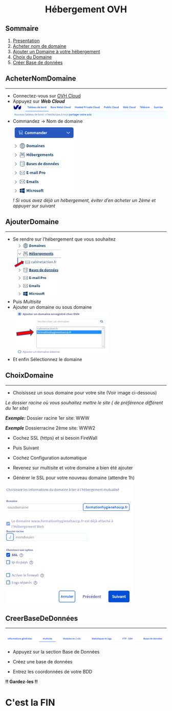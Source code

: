 # <p align="center">Hébergement OVH</p>
## Sommaire
1. [Presentation](#presentation)
2. [Acheter nom de domaine](#AcheterNomDomaine)
3. [Ajouter un Domaine à votre hébergement](#AjouterDomaine)
4. [Choix du Domaine](#ChoixDomaine)
5. [Créer Base de données](#CreerBaseDeDonnées)

## AcheterNomDomaine
***
* Connectez-vous sur <a href ="https://www.ovh.com/auth/?action=gotomanager&from=https://www.ovh.com/fr/&ovhSubsidiary=fr">OVH Cloud</a>
* Appuyez sur ***Web Cloud*** 
![nav-menu](imageOVH/image1.png)
* Commandez -> Nom de domaine<br>
<img src="imageOVH/commander.png" width="200"/><br>
*! Si vous avez déjà un hébergement, éviter d’en acheter un 2ème et appuyer sur suivant​*

## AjouterDomaine
***
* Se rendre sur l’hébergement que vous souhaitez​<br>
<img src="imageOVH/heberge.png" width="150"/><br>
* Puis *Multisite*
* Ajouter un domaine ou sous domaine<br>
<img src="imageOVH/domaine.png" width="300"/><br>
* Et enfin Sélectionnez le domaine

## ChoixDomaine
***
* Choisissez un sous domaine pour votre site (Voir image ci-dessous)

*Le dossier racine où vous souhaitez mettre le site ( de préférence différent du 1er site)* ​

***Exemple:*** Dossier racine 1er site: WWW​

***Exemple*** Dossierracine 2ème site: WWW2​

* Cochez SSL (https) et si besoin FireWall​

* Puis Suivant ​

* Cochez Configuration automatique ​

* Revenez sur multisite et votre domaine a bien été ajouter ​

* Générer le SSL pour votre nouveau  domaine (attendre 1h)​</br>
<img src="imageOVH/choixDomaine.png" width="400"/>

## CreerBaseDeDonnées
***
<img src="imageOVH/bddConfig.png" width="700"/><br>
* Appuyez sur la section Base de Données
* Créez une base de données​

* Entrez les coordonnées de votre BDD​

**!! Gardez-les !!​**

# C'est la FIN